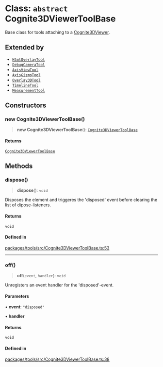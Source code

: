 # Class: `abstract` Cognite3DViewerToolBase

Base class for tools attaching to a [Cognite3DViewer](../../classes/Cognite3DViewer.md).

## Extended by

- [`HtmlOverlayTool`](HtmlOverlayTool.md)
- [`DebugCameraTool`](DebugCameraTool.md)
- [`AxisViewTool`](AxisViewTool.md)
- [`AxisGizmoTool`](AxisGizmoTool.md)
- [`Overlay3DTool`](Overlay3DTool.md)
- [`TimelineTool`](TimelineTool.md)
- [`MeasurementTool`](MeasurementTool.md)

## Constructors

### new Cognite3DViewerToolBase()

> **new Cognite3DViewerToolBase**(): [`Cognite3DViewerToolBase`](Cognite3DViewerToolBase.md)

#### Returns

[`Cognite3DViewerToolBase`](Cognite3DViewerToolBase.md)

## Methods

### dispose()

> **dispose**(): `void`

Disposes the element and triggeres the 'disposed' event before clearing the list
of dipose-listeners.

#### Returns

`void`

#### Defined in

[packages/tools/src/Cognite3DViewerToolBase.ts:53](https://github.com/cognitedata/reveal/blob/2acd9d17229d2bc8e309653b4d6a39ad941e44f1/viewer/packages/tools/src/Cognite3DViewerToolBase.ts#L53)

***

### off()

> **off**(`event`, `handler`): `void`

Unregisters an event handler for the 'disposed'-event.

#### Parameters

• **event**: `"disposed"`

• **handler**

#### Returns

`void`

#### Defined in

[packages/tools/src/Cognite3DViewerToolBase.ts:38](https://github.com/cognitedata/reveal/blob/2acd9d17229d2bc8e309653b4d6a39ad941e44f1/viewer/packages/tools/src/Cognite3DViewerToolBase.ts#L38)
